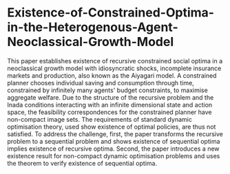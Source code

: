 # Existence-of-Constrained-Optima-in-the-Heterogenous-Agent-Neoclassical-Growth-Model

This paper establishes existence of recursive constrained social optima in a neoclassical growth model with idiosyncratic shocks, incomplete insurance markets and production, also known as the Aiyagari model. A constrained planner chooses individual saving and consumption through time, constrained by infinitely many agents' budget constraints, to maximise aggregate welfare. Due to the structure of the recursive problem and the Inada conditions interacting with an infinite dimensional state and action space, the feasibility correspondences for the constrained planner have non-compact image sets.   The requirements of standard dynamic optimisation theory, used show existence of optimal policies, are thus not satisfied. To address the challenge, first, the paper transforms the recursive problem to a sequential problem and shows existence of sequential optima implies existence of recursive optima. Second, the paper introduces a new existence result for non-compact dynamic optimisation problems and uses the theorem to verify existence of sequential optima.
